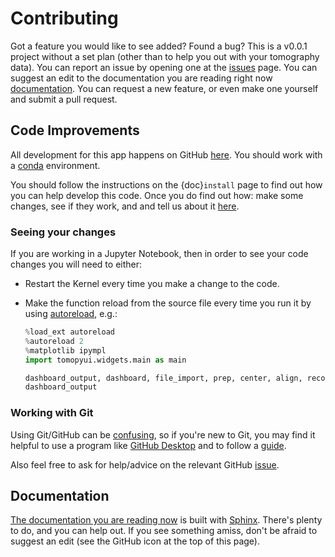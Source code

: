 # Contributing

Got a feature you would like to see added? Found a bug? This is a v0.0.1 project without a set plan (other than to help you out with your tomography data). You can report an issue by opening one at the [issues](https://github.com/samwelborn/tomopyui/issues) page. You can suggest an edit to the documentation you are reading right now [documentation](#documentation). You can request a new feature, or even make one yourself and submit a pull request.

## Code Improvements

All development for this app happens on GitHub [here](https://github.com/samwelborn/tomopyui). You should work with a [conda](https://www.anaconda.com/products/individual) environment.

You should follow the instructions on the {doc}`install` page to find out how you can help develop this code. Once you do find out how: make some changes, see if they work, and and tell us about it [here](https://github.com/samwelborn/tomopyui).

### Seeing your changes

If you are working in a Jupyter Notebook, then in order to see your code changes you will need to either:

- Restart the Kernel every time you make a change to the code.
- Make the function reload from the source file every time you run it by using [autoreload](https://ipython.readthedocs.io/en/stable/config/extensions/autoreload.html), e.g.:

  ```python
  %load_ext autoreload
  %autoreload 2
  %matplotlib ipympl
  import tomopyui.widgets.main as main

  dashboard_output, dashboard, file_import, prep, center, align, recon, dataexplorer = main.create_dashboard("APS") # can be "SSRL_62C", "ALS_832", "APS"
  dashboard_output
  ```

### Working with Git

Using Git/GitHub can be [confusing](https://xkcd.com/1597), so if you're new to Git, you may find it helpful to use a program like [GitHub Desktop](https://desktop.github.com) and to follow a [guide](https://github.com/firstcontributions/first-contributions#first-contributions).

Also feel free to ask for help/advice on the relevant GitHub [issue](https://github.com/samwelborn/tomopyui/issues).

## Documentation

[The documentation you are reading now](https://tomopyui.readthedocs.io) is built with [Sphinx](https://www.sphinx-doc.org). There's plenty to do, and you can help out. If you see something amiss, don't be afraid to suggest an edit (see the GitHub icon at the top of this page).